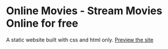 # Online Movies - Stream Movies Online for free

<p>A static website built with css and html only. <a href="https://augustinewafula.github.io/online-movies-store/">Preview the site</a></p>
